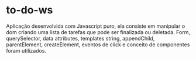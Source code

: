 # to-do-ws
Aplicação desenvolvida com Javascript puro, ela consiste em manipular o dom criando uma lista de tarefas que pode ser finalizada ou deletada. Form, querySelector, data attributes, templates string, appendChild, parentElement, createElement, eventos de click e conceito de componentes foram utilizados.
